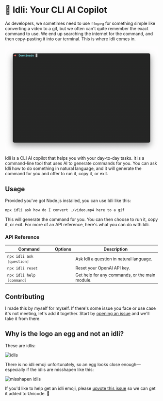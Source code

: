 # 🥚 Idli: Your CLI AI Copilot

As developers, we sometimes need to use `ffmpeg` for something simple like converting a video to a gif, but we often can't quite remember the exact command to use. We end up searching the internet for the command, and then copy-pasting it into our terminal. This is where Idli comes in.

![Idli in action](demo.gif)

Idli is a CLI AI copilot that helps you with your day-to-day tasks. It is a command-line tool that uses AI to generate commands for you. You can ask Idli how to do something in natural language, and it will generate the command for you and offer to run it, copy it, or exit.

## Usage

Provided you've got Node.js installed, you can use Idli like this:

```sh
npx idli ask how do I convert ./video.mp4 here to a gif
```

This will generate the command for you. You can then choose to run it, copy it, or exit. For more of an API reference, here's what you can do with Idli.

### API Reference

| Command                   | Options | Description                                    |
| ------------------------- | ------- | ---------------------------------------------- |
| `npx idli ask [question]` |         | Ask Idli a question in natural language.       |
| `npx idli reset`          |         | Reset your OpenAI API key.                     |
| `npx idli help [command]` |         | Get help for any commands, or the main module. |

## Contributing

I made this by myself for myself. If there's some issue you face or use case it's not meeting, let's add it together. Start by [opening an issue](https://github.com/tejasq/idli/issues/new) and we'll take it from there.

## Why is the logo an egg and not an idli?

These are idlis:

![idlis](https://images.unsplash.com/photo-1589301760014-d929f3979dbc?q=80&w=3270&auto=format&fit=crop&ixlib=rb-4.0.3&ixid=M3wxMjA3fDB8MHxwaG90by1wYWdlfHx8fGVufDB8fHx8fA%3D%3D)

There is no idli emoji unfortunately, so an egg looks close enough—especially if the idlis are misshapen like this:

![misshapen idlis](https://images.unsplash.com/photo-1630383249896-424e482df921?q=80&w=3160&auto=format&fit=crop&ixlib=rb-4.0.3&ixid=M3wxMjA3fDB8MHxwaG90by1wYWdlfHx8fGVufDB8fHx8fA%3D%3D)

If you'd like to help get an idli emoji, please [upvote this issue](https://github.com/TejasQ/idli/issues/1) so we can get it added to Unicode. 🙏
